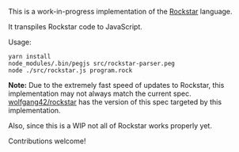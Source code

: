 This is a work-in-progress implementation of the [Rockstar](https://github.com/dylanbeattie/rockstar) language.

It transpiles Rockstar code to JavaScript.

Usage:
```
yarn install
node_modules/.bin/pegjs src/rockstar-parser.peg
node ./src/rockstar.js program.rock
```

**Note:** Due to the extremely fast speed of updates to Rockstar, this implementation may not always match the current spec. [wolfgang42/rockstar](https://github.com/wolfgang42/rockstar) has the version of this spec targeted by this implementation.

Also, since this is a WIP not all of Rockstar works properly yet.

Contributions welcome!
